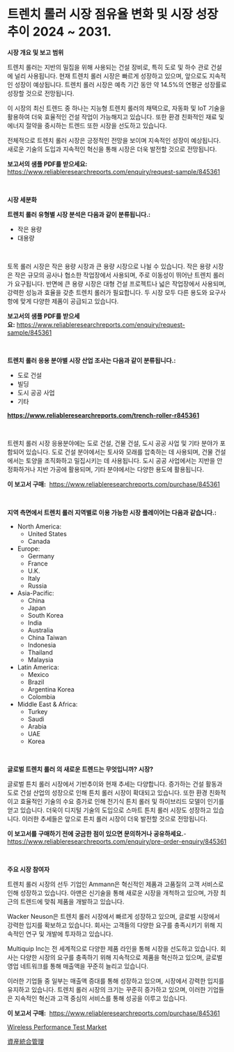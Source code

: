 <p><h1>트렌치 롤러 시장 점유율 변화 및 시장 성장 추이 2024 ~ 2031.</h1></p><p><strong>시장 개요 및 보고 범위</strong></p>
<p><p>트렌치 롤러는 지반의 밀집을 위해 사용되는 건설 장비로, 특히 도로 및 하수 관로 건설에 널리 사용됩니다. 현재 트렌치 롤러 시장은 빠르게 성장하고 있으며, 앞으로도 지속적인 성장이 예상됩니다. 트렌치 롤러 시장은 예측 기간 동안 약 14.5%의 연평균 성장률로 성장할 것으로 전망됩니다.</p><p>이 시장의 최신 트렌드 중 하나는 지능형 트렌치 롤러의 채택으로, 자동화 및 IoT 기술을 활용하여 더욱 효율적인 건설 작업이 가능해지고 있습니다. 또한 환경 친화적인 재료 및 에너지 절약을 중시하는 트렌드 또한 시장을 선도하고 있습니다.</p><p>전체적으로 트렌치 롤러 시장은 긍정적인 전망을 보이며 지속적인 성장이 예상됩니다. 새로운 기술의 도입과 지속적인 혁신을 통해 시장은 더욱 발전할 것으로 전망됩니다.</p></p>
<p><strong>보고서의 샘플 PDF를 받으세요:</strong> <a href="https://www.reliableresearchreports.com/enquiry/request-sample/845361">https://www.reliableresearchreports.com/enquiry/request-sample/845361</a></p>
<p>&nbsp;</p>
<p><strong>시장 세분화</strong></p>
<p><strong>트렌치 롤러 유형별 시장 분석은 다음과 같이 분류됩니다.:</strong></p>
<p><ul><li>작은 용량</li><li>대용량</li></ul></p>
<p>&nbsp;</p>
<p><p>토목 롤러 시장은 작은 용량 시장과 큰 용량 시장으로 나뉠 수 있습니다. 작은 용량 시장은 작은 규모의 공사나 협소한 작업장에서 사용되며, 주로 이동성이 뛰어난 트렌치 롤러가 요구됩니다. 반면에 큰 용량 시장은 대형 건설 프로젝트나 넓은 작업장에서 사용되며, 강력한 성능과 효율을 갖춘 트렌치 롤러가 필요합니다. 두 시장 모두 다른 용도와 요구사항에 맞게 다양한 제품이 공급되고 있습니다.</p></p>
<p><strong>보고서의 샘플 PDF를 받으세요:</strong>&nbsp;<a href="https://www.reliableresearchreports.com/enquiry/request-sample/845361">https://www.reliableresearchreports.com/enquiry/request-sample/845361</a></p>
<p>&nbsp;</p>
<p><strong> 트렌치 롤러 응용 분야별 시장 산업 조사는 다음과 같이 분류됩니다.:</strong></p>
<p><ul><li>도로 건설</li><li>빌딩</li><li>도시 공공 사업</li><li>기타</li></ul></p>
<p><strong><a href="https://www.reliableresearchreports.com/trench-roller-r845361">https://www.reliableresearchreports.com/trench-roller-r845361</a></strong></p>
<p>&nbsp;</p>
<p><p>트렌치 롤러 시장 응용분야에는 도로 건설, 건물 건설, 도시 공공 사업 및 기타 분야가 포함되어 있습니다. 도로 건설 분야에서는 토사와 모래를 압축하는 데 사용되며, 건물 건설에서는 토양을 조직화하고 밀집시키는 데 사용됩니다. 도시 공공 사업에서는 지반을 안정화하거나 지반 가공에 활용되며, 기타 분야에서는 다양한 용도에 활용됩니다.</p></p>
<p><strong>이 보고서 구매:</strong>&nbsp; <a href="https://www.reliableresearchreports.com/purchase/845361">https://www.reliableresearchreports.com/purchase/845361</a></p>
<p>&nbsp;</p>
<p><strong>지역 측면에서 트렌치 롤러 지역별로 이용 가능한 시장 플레이어는 다음과 같습니다.:</strong></p>
<p><ul>
    <li>
        North America:
        <ul>
            <li>United States</li>
            <li>Canada</li>
        </ul>
    </li>
    <li>
        Europe:
        <ul>
            <li>Germany</li>
            <li>France</li>
            <li>U.K.</li>
            <li>Italy</li>
            <li>Russia</li>
        </ul>
    </li>
    <li>
        Asia-Pacific:
        <ul>
            <li>China</li>
            <li>Japan</li>
            <li>South Korea</li>
            <li>India</li>
            <li>Australia</li>
            <li>China Taiwan</li>
            <li>Indonesia</li>
            <li>Thailand</li>
            <li>Malaysia</li>
        </ul>
    </li>
    <li>
        Latin America:
        <ul>
            <li>Mexico</li>
            <li>Brazil</li>
            <li>Argentina Korea</li>
            <li>Colombia</li>
        </ul>
    </li>
    <li>
        Middle East & Africa:
        <ul>
            <li>Turkey</li>
            <li>Saudi</li>
            <li>Arabia</li>
            <li>UAE</li>
            <li>Korea</li>
        </ul>
    </li>
    </ul></p>
<p>&nbsp;</p>
<p><strong>글로벌 트렌치 롤러 의 새로운 트렌드는 무엇입니까? 시장?</strong></p>
<p><p>글로벌 튼치 롤러 시장에서 기반추이와 현재 추세는 다양합니다. 증가하는 건설 활동과 도로 건설 산업의 성장으로 인해 튼치 롤러 시장이 확대되고 있습니다. 또한 환경 친화적이고 효율적인 기술의 수요 증가로 인해 전기식 튼치 롤러 및 하이브리드 모델이 인기를 얻고 있습니다. 더욱이 디지털 기술의 도입으로 스마트 튼치 롤러 시장도 성장하고 있습니다. 이러한 추세들은 앞으로 튼치 롤러 시장이 더욱 발전할 것으로 전망됩니다.</p></p>
<p><strong>이 보고서를 구매하기 전에 궁금한 점이 있으면 문의하거나 공유하세요.</strong>- <a href="https://www.reliableresearchreports.com/enquiry/pre-order-enquiry/845361">https://www.reliableresearchreports.com/enquiry/pre-order-enquiry/845361</a></p>
<p>&nbsp;</p>
<p><strong>주요 시장 참여자</strong></p>
<p><p>트렌치 롤러 시장의 선두 기업인 Ammann은 혁신적인 제품과 고품질의 고객 서비스로 인해 성장하고 있습니다. 아맨은 신기술을 통해 새로운 시장을 개척하고 있으며, 가장 최근의 트렌드에 맞춰 제품을 개발하고 있습니다.</p><p>Wacker Neuson은 트렌치 롤러 시장에서 빠르게 성장하고 있으며, 글로벌 시장에서 강력한 입지를 확보하고 있습니다. 회사는 고객들의 다양한 요구를 충족시키기 위해 지속적인 연구 및 개발에 투자하고 있습니다.</p><p>Multiquip Inc는 전 세계적으로 다양한 제품 라인을 통해 시장을 선도하고 있습니다. 회사는 다양한 시장의 요구를 충족하기 위해 지속적으로 제품을 혁신하고 있으며, 글로벌 영업 네트워크를 통해 매출액을 꾸준히 늘리고 있습니다.</p><p>이러한 기업들 중 일부는 매출액 증대를 통해 성장하고 있으며, 시장에서 강력한 입지를 유지하고 있습니다. 트렌치 롤러 시장의 크기는 꾸준히 증가하고 있으며, 이러한 기업들은 지속적인 혁신과 고객 중심의 서비스를 통해 성공을 이루고 있습니다.</p></p>
<p><strong>이 보고서 구매:</strong>&nbsp;&nbsp;<a href="https://www.reliableresearchreports.com/purchase/845361">https://www.reliableresearchreports.com/purchase/845361</a></p>
<p><p><a href="https://github.com/CliffMedina6/Market-Research-Report-List-4/blob/main/wireless-performance-test-market.md">Wireless Performance Test Market</a></p><p><a href="https://github.com/mreklxf44233/Market-Research-Report-List-1/blob/main/363279920627.md">資産統合管理</a></p></p>